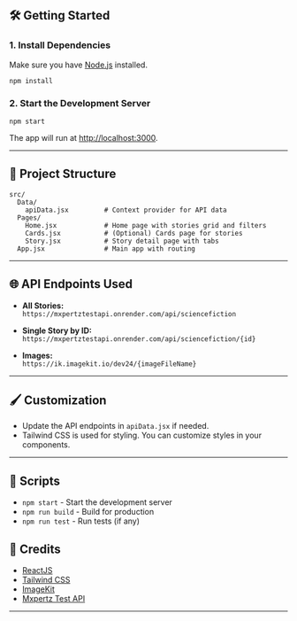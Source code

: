 

## 🛠️ Getting Started


### 1. **Install Dependencies**

Make sure you have [Node.js](https://nodejs.org/) installed.

```
npm install
```

### 2. **Start the Development Server**

```
npm start
```

The app will run at [http://localhost:3000](http://localhost:3000).

---

## 📁 Project Structure

```
src/
  Data/
    apiData.jsx         # Context provider for API data
  Pages/
    Home.jsx            # Home page with stories grid and filters
    Cards.jsx           # (Optional) Cards page for stories
    Story.jsx           # Story detail page with tabs
  App.jsx               # Main app with routing
```

---

## 🌐 API Endpoints Used

- **All Stories:**  
  `https://mxpertztestapi.onrender.com/api/sciencefiction`

- **Single Story by ID:**  
  `https://mxpertztestapi.onrender.com/api/sciencefiction/{id}`

- **Images:**  
  `https://ik.imagekit.io/dev24/{imageFileName}`

---

## 🖌️ Customization

- Update the API endpoints in `apiData.jsx` if needed.
- Tailwind CSS is used for styling. You can customize styles in your components.

---

## 📜 Scripts

- `npm start` - Start the development server
- `npm run build` - Build for production
- `npm run test` - Run tests (if any)


## 🙏 Credits

- [ReactJS](https://reactjs.org/)
- [Tailwind CSS](https://tailwindcss.com/)
- [ImageKit](https://imagekit.io/)
- [Mxpertz Test API](https://mxpertztestapi.onrender.com/)

---
